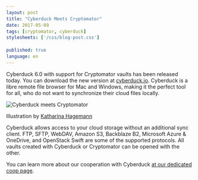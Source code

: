 ```yaml
---
layout: post
title: "Cyberduck Meets Cryptomator"
date: 2017-05-09
tags: [cryptomator, cyberduck]
stylesheets: ['/css/blog-post.css']

published: true
language: en
---
```

Cyberduck 6.0 with support for Cryptomator vaults has been released today. You can download the new version at <a href="https://cyberduck.io/" target="_blank">cyberduck.io</a>. Cyberduck is a libre remote file browser for Mac and Windows, making it the perfect tool for all, who do not want to synchronize their cloud files locally.

<div class="img-caption">
  <img class="img-responsive img-rounded" src="/img/coop/cyberduck-banner.jpg" srcset="/img/coop/cyberduck-banner.jpg 1x, /img/coop/cyberduck-banner@2x.jpg 2x" alt="Cyberduck meets Cryptomator"/>
  <p>Illustration by <a href="http://ktoons.org/" target="_blank">Katharina Hagemann</a></p>
</div>

Cyberduck allows access to your cloud storage without an additional sync client. FTP, SFTP, WebDAV, Amazon S3, Backblaze B2, Microsoft Azure & OneDrive, and OpenStack Swift are some of the supported protocols. All vaults created with Cyberduck or Cryptomator can be opened with the other.

You can learn more about our cooperation with Cyberduck <a href="https://cryptomator.org/coop/cyberduck_en.html" target="_blank">at our dedicated coop page</a>.
